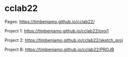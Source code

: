 # cclab22
 
Pages: https://timbenjamo.github.io/cclab22/

Project 1: https://timbenjamo.github.io/cclab22/proj1

Project 2: https://timbenjamo.github.io/cclab22/sketch_proj

Project B: https://timbenjamo.github.io/cclab22/PROJB
